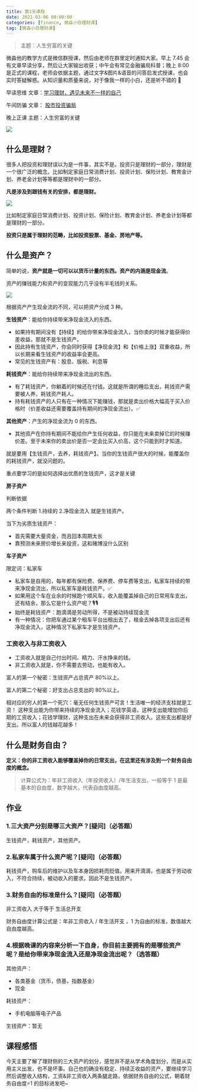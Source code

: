 ```yaml
---
title: 第1天课程
date: 2021-03-06 00:00:00
categories: [finance, 微淼小白理财课]
tag: [微淼小白理财课]
---
```


> 主题：人生穷富的关键

微淼他的教学方式是微信群授课，然后由老师在群里定时通知大家。早上 7.45 会有文章早读分享，然后让大家输出收获；中午会有常见金融骗局科普；晚上 8:00 是正式的课程，老师会依据主题，通过文字&图片&语音的问答启发式授课，也会实时答疑解惑。从知识量和质量来说，对于像我一样的小白，还是听不错的 🤨

早读思维
文章：[学习理财，遇见未来不一样的自己](http://xiaobai.yaocaiwuziyou.com/index.php/Home/OldTest/Zao?type=20&id=2444624&imid=11166483&num=1)

午间防骗
文章： [股市投资骗局](http://xiaobai.yaocaiwuziyou.com/index.php/Home/OldTest/Fang?num=)

晚上正课
主题：人生穷富的关键

![](https://gitee.com/bruceeewong/image-bed/raw/master/2022-2-23/1645625631296-image.png)

## 什么是理财？

很多人把投资和理财误以为是一件事，其实不是。投资只是理财的一部分，理财是一个很广泛的概念。比如制定家庭日常消费计划、投资计划、保险计划、教育金计划、养老金计划等等都是理财中的一部分。

**凡是涉及到跟钱有关的安排，都是理财。**

![](https://gitee.com/bruceeewong/image-bed/raw/master/2022-2-23/1645625712108-image.png)

比如制定家庭日常消费计划、投资计划、保险计划、教育金计划、养老金计划等都是理财的一部分。

**投资只是属于理财的范畴，比如投资股票、基金、房地产等。**

## 什么是资产？

简单的说，**资产就是一切可以以货币计量的东西。资产的内涵是现金流**。

资产的赚钱能力和资产的变现能力几乎没有半毛钱的关系。

![](https://gitee.com/bruceeewong/image-bed/raw/master/2022-2-23/1645625768513-image.png)

根据资产产生现金流的不同，可以把资产分成 3 种。

**生钱资产**：能给你持续带来净现金流入的东西。

- 如果持有期间没有【持续】的给你带来净现金流入，当你卖的时候才能获得价差收益，那就不是生钱资产。
- 因此持有生钱资产，你会同时获得【净现金流】和【价格上涨】双重收益，所以长期来看生钱资产的收益率会更高。
- 常见的生钱资产有：股息、版税、利息等

**耗钱资产**：能给你持续带来净现金流出的东西。

- 有了耗钱资产，你躺着的时候还在付钱。这就是所谓的睡后支出，耗钱资产需要被人养，耗钱资产耗人。
- 持有耗钱资产的人只有在一种情况下能赚钱，那就是卖出价格大幅高于买入价格时（价差收益还需要覆盖持有期间的净现金流出）。✅

**其他资产**：产生的净现金流为 0 的东西。

- 其他资产在你持有期间不能给你产生任何收益，你只能在未来卖掉它的时候赚价差。至于未来你的卖出价是否一定会比买入价高，这个只能到时才知道。

就是要用【生钱资产，去养，耗钱资产】。当你的生钱资产很大的时候，能覆盖你的耗钱资产，就没问题的。

重点要学习的是如何选择出优质的生钱资产，这才是关键

**房子资产**

判断依据

两个条件判断 1.持续的 2.净现金流入 就是生钱资产。

当下为劣质生钱资产：

- 首先需要大量资金，而且回本周期太长
- 靠预测未来房价增长来投资，这和赌博没什么区别

**车子资产**

限定词：私家车

- 私家车是自用的，每年都有保险费、保养费、停车费等支出，私家车持续的带来净现金流出，所以私家车是耗钱资产。✅
- 如果用这个车在业余的时候跑个顺风车，收入能覆盖掉自己的日常用车支出，还有结余，那么它是什么资产呢？🎙️🎙️
- 始终是耗钱资产：跑滴滴是劳动所得，不是被动持续现金流
- 有一种情况：你把车通过某个租车平台出租出去了，租金去掉各项支出后还有净现金流入，这种情况下私家车才是生钱资产。

### 工资收入与非工资收入

- 工资收入就是自己付出时间、精力、汗水挣来的钱。
- 非工资收入就是，你不需要去劳动，也能有收入。

富人的第一个秘密：生钱资产占总资产 80%以上。

富人的第二个秘密：好支出占总支出的 80%以上。

相对应的穷人的第一个死穴：毫无任何生钱资产可言！生活唯一的经济支柱就是工资！
这种支出能为你带来持续的净现金流入；花钱学英语，这种支出能增加你后期的工资收入；花钱学理财，这种支出在未来会获得非工资收入。这些支出都是好支出。所以富人的钱越花越多！

## 什么是财务自由？

**定义：你的非工资收入能够覆盖掉你的日常支出，在这里还有涉及到一个财务自由度的概念。**

> 计算公式为：年非工资收入（年投资收入）/年生活支出，一般等于 1 是最基本的自由度，数字越大，代表自由度越高。

## 作业

### 1.三大资产分别是哪三大资产？[疑问]（必答题）

生钱资产，耗钱资产，其他资产。

### 2.私家车属于什么资产呢？[疑问]（必答题）

耗钱资产，购车后的维护以及车本身因损耗而贬值。用来开滴滴，也是属于劳动收入，不符合持续，被动收入的要求，因此不是生钱资产。

### 3.财务自由的标准是什么？[疑问]（必答题）

非工资收入 大于等于 生活总开支

财务自由度计算公式是：年非工资收入 / 年生活开支 ，1 为自由的标准，数值越大自由度越高。

### 4.根据晚课的内容来分析一下自身，你目前主要拥有的是哪些资产呢？是给你带来净现金流入还是净现金流出呢？（选答题）

其他资产：

- 各类基金（货币，债基，指数基金）
- 现金

耗钱资产：

- 手机电脑等电子产品

生钱资产：暂无

## 课程感悟

今天主要了解了理财侧的三大资产的划分，感觉并不是从学术角度划分，而是从实用主义出发，也不是坏事。自己也的确没有稳定、持续正收益的资产，要继续学习然后调整收入结构，工资&非工资收入两条腿走路，依据财务自由的公式，朝着财务自由度=1 的目标进发吧~
